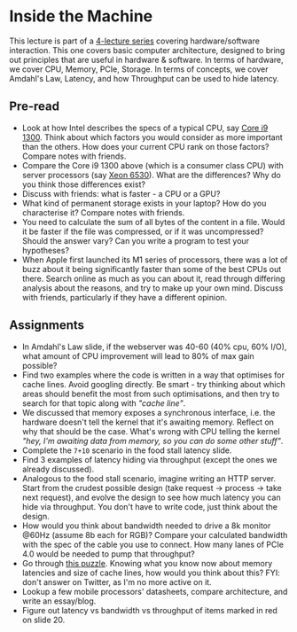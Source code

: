 # Inside the Machine
This lecture is part of a [4-lecture series](..) covering hardware/software interaction. This one covers basic computer architecture, designed to bring out principles that are useful in hardware & software. In terms of hardware, we cover CPU, Memory, PCIe, Storage. In terms of concepts, we cover Amdahl's Law, Latency, and how Throughput can be used to hide latency.

## Pre-read
* Look at how Intel describes the specs of a typical CPU, say [Core i9 1300](https://ark.intel.com/content/www/us/en/ark/products/230499/intel-core-i9-13900-processor-36m-cache-up-to-5-60-ghz.html). Think about which factors you would consider as more important than the others. How does your current CPU rank on those factors? Compare notes with friends.
* Compare the Core i9 1300 above (which is a consumer class CPU) with server processors (say [Xeon 6530](https://ark.intel.com/content/www/us/en/ark/products/237249/intel-xeon-gold-6530-processor-160m-cache-2-1-ghz.html)). What are the differences? Why do you think those differences exist?
* Discuss with friends: what is faster - a CPU or a GPU?
* What kind of permanent storage exists in your laptop? How do you characterise it? Compare notes with friends.
* You need to calculate the sum of all bytes of the content in a file. Would it be faster if the file was compressed, or if it was uncompressed? Should the answer vary? Can you write a program to test your hypotheses?
* When Apple first launched its M1 series of processors, there was a lot of buzz about it being significantly faster than some of the best CPUs out there. Search online as much as you can about it, read through differing analysis about the reasons, and try to make up your own mind. Discuss with friends, particularly if they have a different opinion.

## Assignments
* In Amdahl's Law slide, if the webserver was 40-60 (40% cpu, 60% I/O), what amount of CPU improvement will lead to 80% of max gain possible?
* Find two examples where the code is written in a way that optimises for cache lines. Avoid googling directly. Be smart - try thinking about which areas should benefit the most from such optimisations, and then try to search for that topic along with _"cache line"_.
* We discussed that memory exposes a synchronous interface, i.e. the hardware doesn't tell the kernel that it's awaiting memory. Reflect on why that should be the case. What's wrong with CPU telling the kernel _"hey, I'm awaiting data from memory, so you can do some other stuff"_.
* Complete the `7+10` scenario in the food stall latency slide.
* Find 3 examples of latency hiding via throughput (except the ones we already discussed).
* Analogous to the food stall scenario, imagine writing an HTTP server. Start from the crudest possible design (take request -> process -> take next request), and evolve the design to see how much latency you can hide via throughput. You don't have to write code, just think about the design.
* How would you think about bandwidth needed to drive a 8k monitor @60Hz (assume 8b each for RGB)? Compare your calculated bandwidth with the spec of the cable you use to connect. How many lanes of PCIe 4.0 would be needed to pump that throughput?
* Go through [this puzzle](https://twitter.com/amodm/status/1469522129670397952). Knowing what you know now about memory latencies and size of cache lines, how would you think about this? FYI: don't answer on Twitter, as I'm no more active on it.
* Lookup a few mobile processors' datasheets, compare architecture, and write an essay/blog.
* Figure out latency vs bandwidth vs throughput of items marked in red on slide 20.

